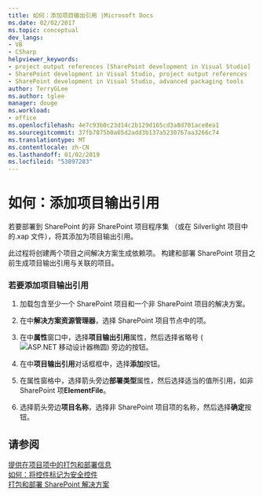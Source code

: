 ```yaml
---
title: 如何：添加项目输出引用 |Microsoft Docs
ms.date: 02/02/2017
ms.topic: conceptual
dev_langs:
- VB
- CSharp
helpviewer_keywords:
- project output references [SharePoint development in Visual Studio]
- SharePoint development in Visual Studio, project output references
- SharePoint development in Visual Studio, advanced packaging tools
author: TerryGLee
ms.author: tglee
manager: douge
ms.workload:
- office
ms.openlocfilehash: 4e7c93b0c23d14c2b129d165cd3a8d701ace8ea1
ms.sourcegitcommit: 37fb7075b0a65d2add3b137a5230767aa3266c74
ms.translationtype: MT
ms.contentlocale: zh-CN
ms.lasthandoff: 01/02/2019
ms.locfileid: "53897283"
---
```

# <a name="how-to-add-a-project-output-reference"></a>如何：添加项目输出引用
  若要部署到 SharePoint 的非 SharePoint 项目程序集 （或在 Silverlight 项目中的.xap 文件），将其添加为项目输出引用。  
  
 此过程将创建两个项目之间解决方案生成依赖项。 构建和部署 SharePoint 项目之前生成项目输出引用与关联的项目。  
  
### <a name="to-add-a-project-output-reference"></a>若要添加项目输出引用
  
1.  加载包含至少一个 SharePoint 项目和一个非 SharePoint 项目的解决方案。  
  
2.  在中**解决方案资源管理器**，选择 SharePoint 项目节点中的项。  
  
3.  在中**属性**窗口中，选择**项目输出引用**属性，然后选择省略号 (![ASP.NET 移动设计器椭圆](../sharepoint/media/mwellipsis.gif "ASP。NET 移动设计器椭圆")) 旁边的按钮。  
  
4.  在中**项目输出引用**对话框框中，选择**添加**按钮。  
  
5.  在属性窗格中，选择箭头旁边**部署类型**属性，然后选择适当的值所引用，如非 SharePoint 项**ElementFile**。  
  
6.  选择箭头旁边**项目名称**，选择非 SharePoint 项目项的名称，然后选择**确定**按钮。  
  
## <a name="see-also"></a>请参阅
 [提供在项目项中的打包和部署信息](../sharepoint/providing-packaging-and-deployment-information-in-project-items.md)   
 [如何：将控件标记为安全控件](../sharepoint/how-to-mark-controls-as-safe-controls.md)   
 [打包和部署 SharePoint 解决方案](../sharepoint/packaging-and-deploying-sharepoint-solutions.md)  

